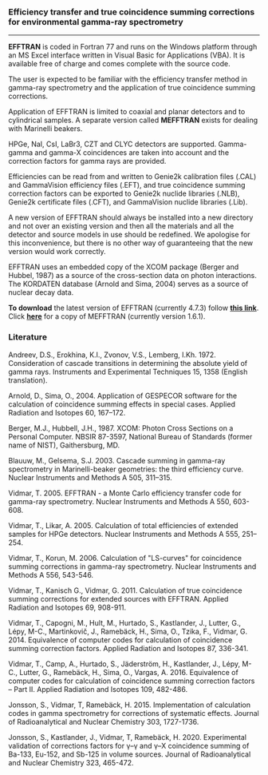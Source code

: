 ### Efficiency transfer and true coincidence summing corrections for environmental gamma-ray spectrometry

---
**EFFTRAN** is coded in Fortran 77 and runs on the Windows platform through an MS Excel interface written in Visual Basic for Applications (VBA). It is available free of charge and comes complete with the source code.

The user is expected to be familiar with the efficiency transfer method in gamma-ray spectrometry and the application of true coincidence summing corrections. 

Application of EFFTRAN is limited to coaxial and planar detectors and to cylindrical samples. A separate version called **MEFFTRAN** exists for dealing with Marinelli beakers.

HPGe, NaI, CsI, LaBr3, CZT and CLYC detectors are supported. Gamma-gamma and gamma-X coincidences are taken into account and the correction factors for gamma rays are provided.

Efficiencies can be read from and written to Genie2k calibration files (.CAL) and GammaVision efficiency files (.EFT), and true coincidence summing correction factors can be exported to Genie2k nuclide libraries (.NLB), Genie2k certificate files (.CFT), and GammaVision nuclide libraries (.Lib).

A new version of EFFTRAN should always be installed into a new directory and not over an existing version and then all the materials and all the detector and source models in use should be redefined. We apologise for this inconvenience, but there is no other way of guaranteeing that the new version would work correctly.

EFFTRAN uses an embedded copy of the XCOM package (Berger and Hubbel, 1987) as a source of the cross-section data on photon interactions. The KORDATEN database (Arnold and Sima, 2004) serves as a source of nuclear decay data.

**To download** the latest version of EFFTRAN (currently 4.7.3) follow [**this link**](https://efftran.github.io/EFFTRAN_4.7.3.zip). Click [**here**](https://efftran.github.io/MEFFTRAN_1.6.1.zip) for a copy of MEFFTRAN (currently version 1.6.1).

### Literature

Andreev, D.S., Erokhina, K.I., Zvonov, V.S., Lemberg, I.Kh. 1972. Consideration of cascade transitions in determining the absolute yield of gamma rays. Instruments and Experimental Techniques 15, 1358 (English translation).

Arnold, D., Sima, O., 2004. Application of GESPECOR software for the calculation of coincidence summing effects in special cases. Applied Radiation and Isotopes 60, 167–172.

Berger, M.J., Hubbell, J.H., 1987. XCOM: Photon Cross Sections on a Personal Computer. NBSIR 87-3597, National Bureau of Standards (former name of NIST), Gaithersburg, MD.

Blauuw, M., Gelsema, S.J. 2003. Cascade summing in gamma-ray spectrometry in Marinelli-beaker geometries: the third efficiency curve. Nuclear Instruments and Methods A 505, 311–315.

Vidmar, T. 2005. EFFTRAN - a Monte Carlo efficiency transfer code for gamma-ray spectrometry. Nuclear Instruments and Methods A 550, 603-608.

Vidmar, T., Likar, A. 2005. Calculation of total efficiencies of extended samples for HPGe detectors. Nuclear Instruments and Methods A 555, 251–254.

Vidmar, T., Korun, M. 2006. Calculation of "LS-curves" for coincidence summing corrections in gamma-ray spectrometry. Nuclear Instruments and Methods A 556, 543-546.

Vidmar, T., Kanisch G., Vidmar, G. 2011. Calculation of true coincidence summing corrections for extended sources with EFFTRAN. Applied Radiation and Isotopes 69, 908-911.

Vidmar, T., Capogni, M., Hult, M., Hurtado, S., Kastlander, J., Lutter, G., Lépy, M-C., Martinkovič, J., Ramebäck, H., Sima, O., Tzika, F., Vidmar, G. 2014. Equivalence of computer codes for calculation of coincidence summing correction factors. Applied Radiation and Isotopes 87, 336-341.

Vidmar, T., Camp, A., Hurtado, S., Jäderström, H., Kastlander, J., Lépy, M-C., Lutter, G., Ramebäck, H., Sima, O., Vargas, A. 2016. Equivalence of computer codes for calculation of coincidence summing correction factors – Part II. Applied Radiation and Isotopes 109, 482-486.

Jonsson, S., Vidmar, T, Ramebäck, H. 2015. Implementation of calculation codes in gamma spectrometry for corrections of systematic effects. Journal of Radioanalytical and Nuclear Chemistry 303, 1727-1736.

Jonsson, S., Kastlander, J., Vidmar, T, Ramebäck, H. 2020. Experimental validation of corrections factors for γ–γ and γ–X coincidence summing of Ba-133, Eu-152, and Sb-125 in volume sources. Journal of Radioanalytical and Nuclear Chemistry 323, 465-472.
